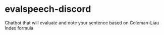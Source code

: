 # evalspeech-discord
Chatbot that will evaluate and note your sentence based on Coleman-Liau Index formula
